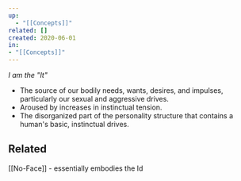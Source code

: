 ```yaml
---
up:
  - "[[Concepts]]"
related: []
created: 2020-06-01
in:
- "[[Concepts]]"
---
```

 *I am the "It"*  

- The source of our bodily needs, wants, desires, and impulses, particularly our sexual and aggressive drives. 
- Aroused by increases in instinctual tension.
- The disorganized part of the personality structure that contains a human's basic, instinctual drives. 

## Related
[[No-Face]] - essentially embodies the Id